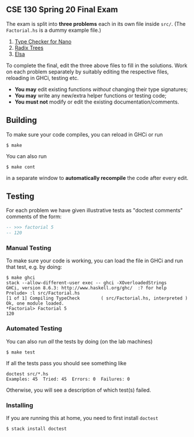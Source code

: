 ## CSE 130 Spring 20 Final Exam

The exam is split into **three problems** each in its own file inside `src/`. 
(The `Factorial.hs` is a dummy example file.)

1. [Type Checker for Nano](src/TypeCheck.hs) 
2. [Radix Trees](src/Radix.hs) 
3. [Elsa](src/Elsa.hs)

To complete the final, edit the three above files to fill in the solutions.
Work on each problem separately by suitably editing the respective files, 
reloading in GHCi, testing etc.

- **You may** edit existing functions _without_ changing their type signatures; 
- **You may** write any new/extra helper functions or testing code; 
- **You must not** modify or edit the existing documentation/comments.

## Building

To make sure your code compiles, you can reload in GHCi or run 

```
$ make
```

You can also run 

```
$ make cont
```

in a separate window to **automatically recompile** the code after every edit.


## Testing

For each problem we have given illustrative tests as "doctest comments" 
comments of the form:

```haskell
-- >>> factorial 5
-- 120
```

### Manual Testing 

To make sure your code is working, you can load the file in GHCi and run 
that test, e.g. by doing:

```
$ make ghci
stack --allow-different-user exec -- ghci -XOverloadedStrings
GHCi, version 8.6.3: http://www.haskell.org/ghc/  :? for help
Prelude> :l src/Factorial.hs
[1 of 1] Compiling TypeCheck        ( src/Factorial.hs, interpreted )
Ok, one module loaded.
*Factorial> Factorial 5
120
```

### Automated Testing 

You can also run *all* the tests by doing (on the lab machines)

```
$ make test
```

If all the tests pass you should see something like

```
doctest src/*.hs
Examples: 45  Tried: 45  Errors: 0  Failures: 0
```

Otherwise, you will see a description of which test(s) failed.

### Installing 

If you are running this at home, you need to first install `doctest`

```
$ stack install doctest
```
